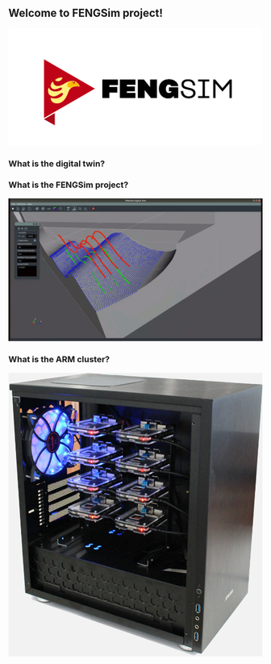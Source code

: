 ## Welcome to FENGSim project!
![logo](images/Fengsim_logo_hi.png)

### What is the digital twin?

### What is the FENGSim project?

![logo](images/meas1.gif)

### What is the ARM cluster?

![logo](images/Mark-1.jpg)

